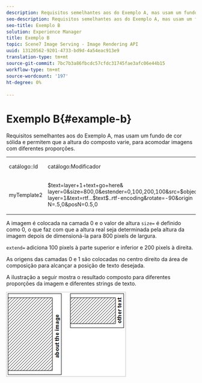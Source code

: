 ```yaml
---
description: Requisitos semelhantes aos do Exemplo A, mas usam um fundo de cor sólida e permitem que a altura do composto varie, para acomodar imagens com diferentes proporções.
seo-description: Requisitos semelhantes aos do Exemplo A, mas usam um fundo de cor sólida e permitem que a altura do composto varie, para acomodar imagens com diferentes proporções.
seo-title: Exemplo B
solution: Experience Manager
title: Exemplo B
topic: Scene7 Image Serving - Image Rendering API
uuid: 13120562-9201-4733-bd9d-4a54eac913e9
translation-type: tm+mt
source-git-commit: 7bc7b3a86fbcdc57cfdc31745fae3afc06e44b15
workflow-type: tm+mt
source-wordcount: '197'
ht-degree: 0%

---
```



# Exemplo B{#example-b}

Requisitos semelhantes aos do Exemplo A, mas usam um fundo de cor sólida e permitem que a altura do composto varie, para acomodar imagens com diferentes proporções.

<table id="simpletable_37BA3B2A75A9468C9ADEBBC034BADAE7"> 
 <tr class="strow"> 
  <td class="stentry"> <p><span class="codeph"> catálogo::Id</span> </p> </td> 
  <td class="stentry"> <p><span class="codeph"> catálogo:Modificador</span> </p></td> 
 </tr> 
 <tr class="strow"> 
  <td class="stentry"> <p><span class="codeph"> myTemplate2</span> </p></td> 
  <td class="stentry"> <p><span class="codeph"> $text=layer+1+text+go+here&amp; layer=0&amp;size=800,0&amp;estender=0,100,200,100&amp;src=$object$&amp;originN=.5,0&amp; layer=1&amp;text=rtf...$text$..rtf-encoding&amp;rotate=-90&amp;origin N=.5,0&amp;posN=0.5,0</span> </p></td> 
 </tr> 
</table>

A imagem é colocada na camada 0 e o valor de altura `size=` é definido como 0, o que faz com que a altura real seja determinada pela altura da imagem depois de dimensioná-la para 800 pixels de largura.

`extend=` adiciona 100 pixels à parte superior e inferior e 200 pixels à direita.

As origens das camadas 0 e 1 são colocadas no centro direito da área de composição para alcançar a posição de texto desejada.

A ilustração a seguir mostra o resultado composto para diferentes proporções da imagem e diferentes strings de texto.

![](assets/exampleb.png)

